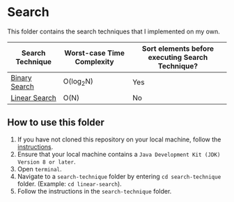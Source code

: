 # Search
This folder contains the search techniques that I implemented on my own.

Search Technique | Worst-case Time Complexity   | Sort elements before executing Search Technique?
-----------------|------------------------------|--------------------------------
[Binary Search](https://github.com/shumarb/learning-and-hackathons/tree/main/self-written-notes-and-code/search/binary-search)    | O(log<sub>2</sub>N)          | Yes
[Linear Search](https://github.com/shumarb/learning-and-hackathons/tree/main/self-written-notes-and-code/search/linear-search)    | O(N)                         | No

## How to use this folder
1. If you have not cloned this repository on your local machine, follow the [instructions](https://github.com/shumarb/notes-and-code#how-to-use-this-repository).
2. Ensure that your local machine contains a `Java Development Kit (JDK) Version 8 or later`.
3. Open `terminal`.
4. Navigate to a `search-technique` folder by entering `cd search-technique` folder. (Example: `cd linear-search`).
5. Follow the instructions in the `search-technique` folder.
